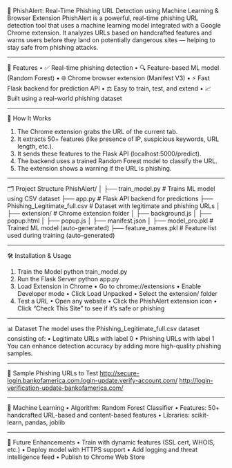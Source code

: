 🔐 PhishAlert: Real-Time Phishing URL Detection using Machine Learning & Browser Extension
PhishAlert is a powerful, real-time phishing URL detection tool that uses a machine learning model integrated with a Google Chrome extension. It analyzes URLs based on handcrafted features and warns users before they land on potentially dangerous sites — helping to stay safe from phishing attacks.
________________________________________
🚀 Features
•	✅ Real-time phishing detection
•	🔍 Feature-based ML model (Random Forest)
•	🌐 Chrome browser extension (Manifest V3)
•	⚡ Fast Flask backend for prediction API
•	⚖️ Easy to train, test, and extend
•	📈 Built using a real-world phishing dataset
________________________________________
🧐 How It Works
1.	The Chrome extension grabs the URL of the current tab.
2.	It extracts 50+ features (like presence of IP, suspicious keywords, URL length, etc.).
3.	It sends these features to the Flask API (localhost:5000/predict).
4.	The backend uses a trained Random Forest model to classify the URL.
5.	The extension shows a warning if the URL is phishing.
________________________________________
🗂️ Project Structure
PhishAlert/
│
├── train_model.py             # Trains ML model using CSV dataset
├── app.py                     # Flask API backend for predictions
├── Phishing_Legitimate_full.csv # Dataset with legitimate and phishing URLs
│
├── extension/                 # Chrome extension folder
│   ├── background.js
│   ├── popup.html
│   ├── popup.js
│   ├── manifest.json
│
├── model_pro.pkl              # Trained ML model (auto-generated)
├── feature_names.pkl          # Feature list used during training (auto-generated)
________________________________________
🛠️ Installation & Usage
1. Train the Model
python train_model.py
2. Run the Flask Server
python app.py
3. Load Extension in Chrome
•	Go to chrome://extensions
•	Enable Developer mode
•	Click Load Unpacked
•	Select the extension/ folder
4. Test a URL
•	Open any website
•	Click the PhishAlert extension icon
•	Click “Check This Site” to see if it’s safe or phishing
________________________________________
📊 Dataset
The model uses the Phishing_Legitimate_full.csv dataset consisting of:
•	Legitimate URLs with label 0
•	Phishing URLs with label 1
You can enhance detection accuracy by adding more high-quality phishing samples.
________________________________________
🧪 Sample Phishing URLs to Test
http://secure-login.bankofamerica.com.login-update.verify-account.com/
http://login-verification-update-bankofamerica.com/
________________________________________
🧐 Machine Learning
•	Algorithm: Random Forest Classifier
•	Features: 50+ handcrafted URL-based and content-based features
•	Libraries: scikit-learn, pandas, joblib
________________________________________
📌 Future Enhancements
•	Train with dynamic features (SSL cert, WHOIS, etc.)
•	Deploy model with HTTPS support
•	Add logging and threat intelligence feed
•	Publish to Chrome Web Store


